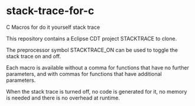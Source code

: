 # stack-trace-for-c
C Macros for do it yourself stack trace

This repository contains a Eclipse CDT project STACKTRACE to clone.

The preprocessor symbol STACKTRACE_ON can be used to toggle the stack trace on and off.

Each macro is available without a comma for functions that have no further parameters, and with commas for functions that have additional parameters.

When the stack trace is turned off, no code is generated for it, no memory is needed and there is no overhead at runtime.